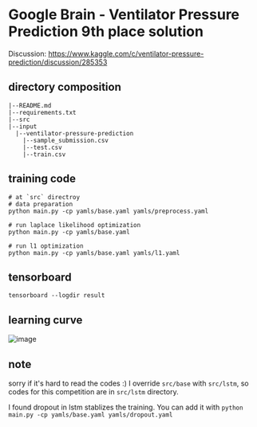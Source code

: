 # Google Brain - Ventilator Pressure Prediction 9th place solution

Discussion: https://www.kaggle.com/c/ventilator-pressure-prediction/discussion/285353


## directory composition
```
|--README.md
|--requirements.txt
|--src
|--input
  |--ventilator-pressure-prediction
    |--sample_submission.csv
    |--test.csv
    |--train.csv
```

## training code
```
# at `src` directroy
# data preparation
python main.py -cp yamls/base.yaml yamls/preprocess.yaml

# run laplace likelihood optimization
python main.py -cp yamls/base.yaml

# run l1 optimization
python main.py -cp yamls/base.yaml yamls/l1.yaml
```

## tensorboard
```
tensorboard --logdir result
```

## learning curve
![image](https://user-images.githubusercontent.com/45588624/140611650-192b8eb6-4b72-4f78-bfa3-4ed35e845ac6.png)

## note

sorry if it's hard to read the codes :)
I override `src/base` with `src/lstm`, so codes for this competition are in `src/lstm` directory.

I found dropout in lstm stablizes the training. You can add it with `python main.py -cp yamls/base.yaml yamls/dropout.yaml`
